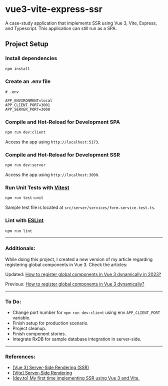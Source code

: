 # vue3-vite-express-ssr

A case-study application that implements SSR using Vue 3, Vite, Express, and Typescript.
This application can still run as a SPA.

## Project Setup

### Install dependencies

```sh
npm install
```

### Create an .env file

```
# .env

APP_ENVIRONMENT=local
APP_CLIENT_PORT=3001
APP_SERVER_PORT=3000
```

### Compile and Hot-Reload for Development SPA

```sh
npm run dev:client
```

Access the app using `http://localhost:5173`.

### Compile and Hot-Reload for Development SSR

```sh
npm run dev:server
```

Access the app using `http://localhost:3000`.

### Run Unit Tests with [Vitest](https://vitest.dev/)

```sh
npm run test:unit
```

Sample test file is located at `src/server/services/form.service.test.ts`.

### Lint with [ESLint](https://eslint.org/)

```sh
npm run lint
```

---

### Additionals:

While doing this project, I created a new version of my article regarding registering global components in Vue 3. Check the articles:

Updated: [How to register global components in Vue 3 dynamically in 2023?](https://dev.to/jirehnimes/how-to-register-global-components-in-vue-3-dynamically-in-2023-1d50)

Previous: [How to register global components in Vue 3 dynamically?](https://dev.to/jirehnimes/how-to-register-global-components-in-vue-3-dynamically-3gl)

---

### To Do:

- Change port number for `npm run dev:client` using env `APP_CLIENT_PORT` variable.
- Finish setup for production scenario.
- Project cleanup.
- Finish component stories.
- Integrate RxDB for sample database integration in server-side.

---

### References:

- [[Vue 3] Server-Side Rendering (SSR)](https://vuejs.org/guide/scaling-up/ssr.html)
- [[Vite] Server-Side Rendering](https://vitejs.dev/guide/ssr.html)
- [[dev.to] My first time implementing SSR using Vue 3 and Vite.](https://dev.to/akbarnafisa/my-first-time-implementing-ssr-using-vue-3-and-vite-e06)
